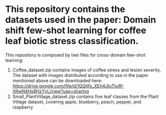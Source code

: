 # This repository contains the datasets used in the paper: Domain shift few-shot learning for coffee leaf biotic stress classification.
This repository is composed by two files for cross-domain few-shot learning:
1. Coffee_dataset.zip contains images of coffee stress and lesion severity.
The dataset with images distributed according to use in the paper mentioned above can be downloaded here: https://drive.google.com/file/d/1QQjtfx_XEh4JtuTluW-hRwN4Hs8HzYyL/view?usp=sharing
3. Small_PlantVillage_dataset.zip contains five leaf classes from the Plant Village dataset, covering apple, blueberry, peach, pepper, and raspberry.
